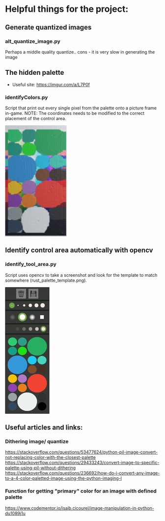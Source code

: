 # Helpful things for the project:

## Generate quantized images

### alt_quantize_image.py
Perhaps a middle quality quantize.. cons - it is very slow in generating the image


## The hidden palette

- Useful site: https://imgur.com/a/L7P0f

### identifyColors.py
Script that print out every single pixel from the palette onto a picture frame in-game.
NOTE: The coordinates needs to be modified to the correct placement of the control area.

![Demonstration of the what the script accomplishes](rust_palette_hidden.png)


## Identify control area automatically with opencv

### identify_tool_area.py
Script uses opencv to take a screenshot and look for the template to match somewhere (rust_palette_template.png).

![The template for the control area](rust_palette_template.png)




## Useful articles and links:

### Dithering image/ quantize
https://stackoverflow.com/questions/53477624/python-pil-image-convert-not-replacing-color-with-the-closest-palette
https://stackoverflow.com/questions/29433243/convert-image-to-specific-palette-using-pil-without-dithering
https://stackoverflow.com/questions/236692/how-do-i-convert-any-image-to-a-4-color-paletted-image-using-the-python-imaging-l

### Function for getting "primary" color for an image with defined palette
https://www.codementor.io/isaib.cicourel/image-manipulation-in-python-du1089j1u
